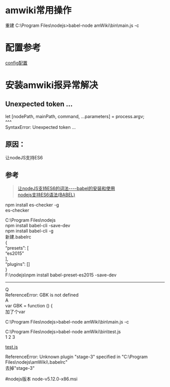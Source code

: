   
# amwiki常用操作  
重建 C:\Program Files\nodejs>babel-node amWiki\bin\main.js -c  
 
# 配置参考
[config配置](https://amwiki.org/doc/index.html?file=030-%E6%96%87%E6%A1%A3%E6%8A%80%E6%9C%AF%E7%AF%87/100-config%E9%85%8D%E7%BD%AE)  

# 安装amwiki报异常解决  
  
## Unexpected token ...  
let [nodePath, mainPath, command, ...parameters] = process.argv;  
                                  ^^^  
SyntaxError: Unexpected token ...  
  
## 原因：  
让nodeJS支持ES6  
  
## 参考  
> [让nodeJS支持ES6的词法----babel的安装和使用](http://www.genshuixue.com/i-cxy/p/7993263)    
[nodejs支持ES6语法(BABEL)  
](http://m.blog.csdn.net/dandan_feifei/article/details/72668317)   
  
npm install es-checker -g  
es-checker  
  
C:\Program Files\nodejs  
npm install babel-cli -save-dev  
npm install babel-cli -g  
新建.babelrc  
{  
“presets”: [  
“es2015”  
],  
“plugins”: []  
}  
F:\nodejs\npm install babel-preset-es2015 -save-dev  
  
----  
  
Q  
ReferenceError: GBK is not defined  
A  
var GBK = function () {  
加了个var  
  
C:\Program Files\nodejs>babel-node amWiki\bin\main.js -c  
  
C:\Program Files\nodejs>babel-node amWiki\bin\test.js  
1 2 3  
  
[test.js](assets\test.js)

ReferenceError: Unknown plugin "stage-3" specified in "C:\\Program Files\\nodejs\\amWiki\\.babelrc"  
去掉"stage-3"

#nodejs版本 node-v5.12.0-x86.msi